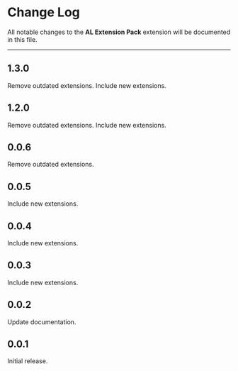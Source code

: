# Change Log

All notable changes to the **AL Extension Pack** extension will be documented in this file.

----

## 1.3.0

Remove outdated extensions.
Include new extensions.

## 1.2.0

Remove outdated extensions.
Include new extensions.

## 0.0.6

Remove outdated extensions.

## 0.0.5

Include new extensions.

## 0.0.4

Include new extensions.

## 0.0.3

Include new extensions.

## 0.0.2

Update documentation.

## 0.0.1

Initial release.
